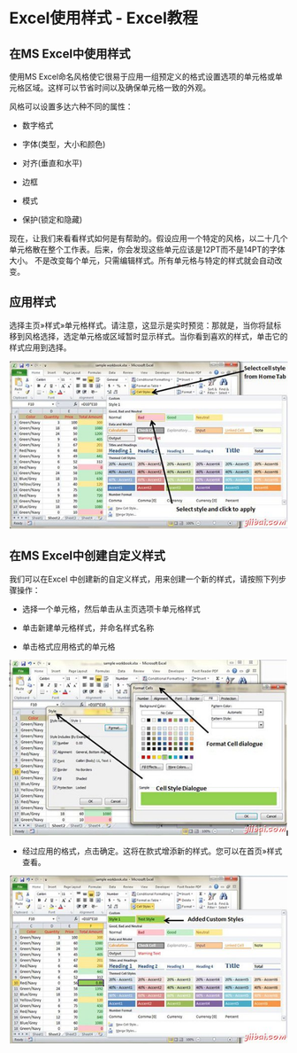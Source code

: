 # Excel使用样式 - Excel教程

## 在MS Excel中使用样式

使用MS Excel命名风格使它很易于应用一组预定义的格式设置选项的单元格或单元格区域。这样可以节省时间以及确保单元格一致的外观。

风格可以设置多达六种不同的属性：

*   数字格式

*   字体(类型，大小和颜色)

*   对齐(垂直和水平)

*   边框

*   模式

*   保护(锁定和隐藏)

现在，让我们来看看样式如何是有帮助的。假设应用一个特定的风格，以二十几个单元格散在整个工作表。后来，你会发现这些单元应该是12PT而不是14PT的字体大小。 不是改变每个单元，只需编辑样式。所有单元格与特定的样式就会自动改变。

## 应用样式

选择主页»样式»单元格样式。请注意，这显示是实时预览：那就是，当你将鼠标移到风格选择，选定单元格或区域暂时显示样式。当你看到喜欢的样式，单击它的样式应用到选择。

![Applying Style](../img/0I113B33-0.jpg)

## 在MS Excel中创建自定义样式

我们可以在Excel 中创建新的自定义样式，用来创建一个新的样式，请按照下列步骤操作：

*   选择一个单元格，然后单击从主页选项卡单元格样式

*   单击新建单元格样式，并命名样式名称

*   单击格式应用格式的单元格

![Creating Custom Style](../img/0I1132042-1.jpg)

*   经过应用的格式，点击确定。这将在款式增添新的样式。您可以在首页»样式查看。

![Added Styles](../img/0I11331U-2.jpg)

